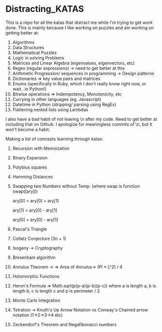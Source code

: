 # Distracting_KATAS
This is a repo for all the katas that distract me while I'm trying to get work done. 
This is mainly because I like working on puzzles and am working on getting better at:
  1. Algorithms
  2. Data Structures
  3. Mathematical Puzzles
  4. Logic in solving Problems
  5. Matrices and Linear Algebra (eigenvalues, eigenvectors, etc)
  6. Regex (regular expressions) -> need to get better at this
  7. Arithmetic Progression/ sequences in programming -> Design patterns
  8. Dictionaries => key value pairs and matrices
  9. Enums (specifically in Ruby, which I don't really know right now, or wait...in Python!)
  10. Bitwise operations => Indempotency, Monotonicity, etc
  11. Currying in other languages (eg. Javascript)
  12. Datetime in Python (stripping/ parsing using RegEx)
  13. Flattening nested lists using Lambdas

I also have a bad habit of not leaving \n after my code. Need to get better at including that on Github.
I apologize for meaningless commits of \n, but it won't become a habit.

Making a list of concepts learning through katas:
 1. Recursion  with Memoization
 2. Binary Expansion
 3. Polybius squares
 4. Hamming Distances
 5. Swapping two Numbers without Temp: (where swap is function swap([ary]))
 
      ary[0] = ary[0] + ary[1]
      
      ary[1] = ary[0] - ary[1]
      
      ary[0] = ary[0] - ary[1]
      
 6. Pascal's Triangle
 7. Collatz Conjecture (3n + 1)
 8. Isogeny -> Cryptography
 9. Bresenham algorithm
 10. Annulus Theorem -> => Area of Annulus-> (PI * L^2) / 4
 11. Holomorphic Functions
 12. Heron's Formula => Math.sqrt(p(p-a)(p-b)(p-c)) where a is length a, b is length b, c is length c and p is perimeter / 2
 13. Monte Carlo Integration
 14. Tetration -> Knuth's Up Arrow Notation vs Conway's Chained arrow notation (1->2->3->4 etc)
 15. Zeckendorf's Theorem and Negafibonacci numbers
